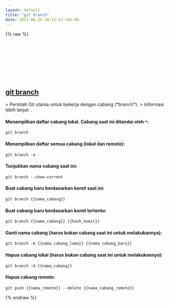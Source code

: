 ```yaml
---
layout: default
title: "git branch"
date: 2021-06-25 18:12:13 +02:00
---
```

{% raw %}
<h2 id="git-branch">
  <a href="/id/common/git-branch.html">git branch</a> <a href="#git-branch"><svg class="icon">
    <use href="/assets/images/unicode_sprite.svg#link" />
  </svg></a>
</h2>
> Perintah Git utama untuk bekerja dengan cabang (*branch*).
> Informasi lebih lanjut: <https://git-scm.com/docs/git-branch>.

#### Menampilkan daftar cabang lokal. Cabang saat ini ditandai oleh `*`:
```shell
git branch
```
#### Menampilkan daftar semua cabang (lokal dan remote):
```shell
git branch -a
```
#### Tunjukkan nama cabang saat ini:
```shell
git branch --show-current
```
#### Buat cabang baru berdasarkan komit saat ini:
```shell
git branch {{nama_cabang}}
```
#### Buat cabang baru berdasarkan komit tertentu:
```shell
git branch {{nama_cabang}} {{hash_komit}}
```
#### Ganti nama cabang (harus bukan cabang saat ini untuk melakukannya):
```shell
git branch -m {{nama_cabang_lama}} {{nama_cabang_baru}}
```
#### Hapus cabang lokal (harus bukan cabang saat ini untuk melakukannya):
```shell
git branch -d {{nama_cabang}}
```
#### Hapus cabang remote:
```shell
git push {{nama_remote}} --delete {{nama_cabang_remote}}
```
{% endraw %}